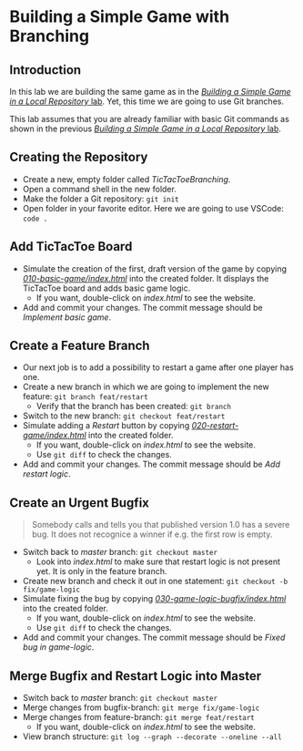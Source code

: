 # Building a Simple Game with Branching

## Introduction

In this lab we are building the same game as in the [*Building a Simple Game in a Local Repository* lab](0030-tags-stashing.md). Yet, this time we are going to use Git branches.

This lab assumes that you are already familiar with basic Git commands as shown in the previous [*Building a Simple Game in a Local Repository* lab](0030-tags-stashing.md).

## Creating the Repository

* Create a new, empty folder called *TicTacToeBranching*.
* Open a command shell in the new folder.
* Make the folder a Git repository: `git init`
* Open folder in your favorite editor. Here we are going to use VSCode: `code .`

## Add TicTacToe Board

* Simulate the creation of the first, draft version of the game by copying [*010-basic-game/index.html*](0050-branching/010-basic-game/index.html) into the created folder. It displays the TicTacToe board and adds basic game logic.
  * If you want, double-click on *index.html* to see the website.
* Add and commit your changes. The commit message should be *Implement basic game*.

## Create a Feature Branch

* Our next job is to add a possibility to restart a game after one player has one.
* Create a new branch in which we are going to implement the new feature: `git branch feat/restart`
  * Verify that the branch has been created: `git branch`
* Switch to the new branch: `git checkout feat/restart`
* Simulate adding a *Restart* button by copying [*020-restart-game/index.html*](0050-branching/020-restart-game/index.html) into the created folder.
  * If you want, double-click on *index.html* to see the website.
  * Use `git diff` to check the changes.
* Add and commit your changes. The commit message should be *Add restart logic*.

## Create an Urgent Bugfix

> Somebody calls and tells you that published version 1.0 has a severe bug. It does not recognice a winner if e.g. the first row is empty.

* Switch back to *master* branch: `git checkout master`
  * Look into *index.html* to make sure that restart logic is not present yet. It is only in the feature branch.
* Create new branch and check it out in one statement: `git checkout -b fix/game-logic`
* Simulate fixing the bug by copying [*030-game-logic-bugfix/index.html*](0050-branching/030-game-logic-bugfix/index.html) into the created folder.
  * If you want, double-click on *index.html* to see the website.
  * Use `git diff` to check the changes.
* Add and commit your changes. The commit message should be *Fixed bug in game-logic*.

## Merge Bugfix and Restart Logic into Master

* Switch back to *master* branch: `git checkout master`
* Merge changes from bugfix-branch: `git merge fix/game-logic`
* Merge changes from feature-branch: `git merge feat/restart`
  * If you want, double-click on *index.html* to see the website.
* View branch structure: `git log --graph --decorate --oneline --all`
